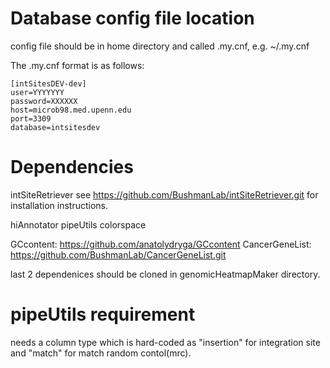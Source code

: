 # Database config file location

config file should be in home directory and called .my.cnf,
e.g. ~/.my.cnf

The .my.cnf format is as follows:

```
[intSitesDEV-dev]
user=YYYYYYY
password=XXXXXX
host=microb98.med.upenn.edu
port=3309
database=intsitesdev
```

# Dependencies

intSiteRetriever see https://github.com/BushmanLab/intSiteRetriever.git
for installation instructions.

hiAnnotator
pipeUtils
colorspace

GCcontent: https://github.com/anatolydryga/GCcontent
CancerGeneList: https://github.com/BushmanLab/CancerGeneList.git

last 2 dependenices should be cloned in genomicHeatmapMaker directory.

# pipeUtils requirement

needs a column type which is hard-coded as "insertion" for integration site
and "match" for match random contol(mrc).


